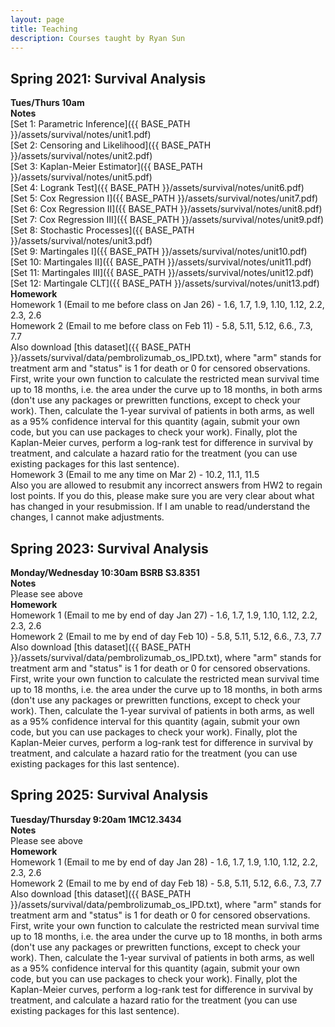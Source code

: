 ```yaml
---
layout: page
title: Teaching
description: Courses taught by Ryan Sun
---
```


## Spring 2021: Survival Analysis
**Tues/Thurs 10am**<br/>
**Notes**<br/>
[Set 1: Parametric Inference]({{ BASE_PATH }}/assets/survival/notes/unit1.pdf)<br/>
[Set 2: Censoring and Likelihood]({{ BASE_PATH }}/assets/survival/notes/unit2.pdf)<br/>
[Set 3: Kaplan-Meier Estimator]({{ BASE_PATH }}/assets/survival/notes/unit5.pdf)<br/>
[Set 4: Logrank Test]({{ BASE_PATH }}/assets/survival/notes/unit6.pdf)<br/>
[Set 5: Cox Regression I]({{ BASE_PATH }}/assets/survival/notes/unit7.pdf)<br/>
[Set 6: Cox Regression II]({{ BASE_PATH }}/assets/survival/notes/unit8.pdf)<br/>
[Set 7: Cox Regression III]({{ BASE_PATH }}/assets/survival/notes/unit9.pdf)<br/>
[Set 8: Stochastic Processes]({{ BASE_PATH }}/assets/survival/notes/unit3.pdf)<br/>
[Set 9: Martingales I]({{ BASE_PATH }}/assets/survival/notes/unit10.pdf)<br/>
[Set 10: Martingales II]({{ BASE_PATH }}/assets/survival/notes/unit11.pdf)<br/>
[Set 11: Martingales III]({{ BASE_PATH }}/assets/survival/notes/unit12.pdf)<br/>
[Set 12: Martingale CLT]({{ BASE_PATH }}/assets/survival/notes/unit13.pdf)<br/>
**Homework**<br/>
Homework 1 (Email to me before class on Jan 26) - 1.6, 1.7, 1.9, 1.10, 1.12, 2.2, 2.3, 2.6<br/>
Homework 2 (Email to me before class on Feb 11) - 5.8, 5.11, 5.12, 6.6., 7.3, 7.7<br/>
Also download [this dataset]({{ BASE_PATH }}/assets/survival/data/pembrolizumab_os_IPD.txt),
where "arm" stands for treatment arm and "status" is 1 for death or 0 for censored observations.
First, write your own function to calculate the restricted mean survival time up to 18 months, i.e.
the area under the curve up to 18 months, in both arms (don't use any packages or prewritten functions,
except to check your work). Then, calculate the 1-year survival of patients in both arms, as well as 
a 95% confidence interval for this quantity (again, submit your own code, but you can use packages
to check your work). Finally, plot the Kaplan-Meier curves, perform a log-rank test for difference
in survival by treatment, and calculate a hazard ratio for the treatment (you can use existing packages for this last sentence).<br/>
Homework 3 (Email to me any time on Mar 2) - 10.2, 11.1, 11.5<br/>
Also you are allowed to resubmit any incorrect answers from HW2 to regain lost points. If you do this, please make sure you are very clear about what has changed in your resubmission. If I am unable to read/understand the changes, I cannot make adjustments.<br/>

## Spring 2023: Survival Analysis
**Monday/Wednesday 10:30am BSRB S3.8351**<br/>
**Notes**<br/>
Please see above<br/>
**Homework**<br/>
Homework 1 (Email to me by end of day Jan 27) - 1.6, 1.7, 1.9, 1.10, 1.12, 2.2, 2.3, 2.6<br/>
Homework 2 (Email to me by end of day Feb 10) - 5.8, 5.11, 5.12, 6.6., 7.3, 7.7<br/>
Also download [this dataset]({{ BASE_PATH }}/assets/survival/data/pembrolizumab_os_IPD.txt),
where "arm" stands for treatment arm and "status" is 1 for death or 0 for censored observations.
First, write your own function to calculate the restricted mean survival time up to 18 months, i.e.
the area under the curve up to 18 months, in both arms (don't use any packages or prewritten functions,
except to check your work). Then, calculate the 1-year survival of patients in both arms, as well as
a 95% confidence interval for this quantity (again, submit your own code, but you can use packages
to check your work). Finally, plot the Kaplan-Meier curves, perform a log-rank test for difference
in survival by treatment, and calculate a hazard ratio for the treatment (you can use existing packages for this last sentence).


## Spring 2025: Survival Analysis
**Tuesday/Thursday 9:20am 1MC12.3434**<br/>
**Notes**<br/>
Please see above<br/>
**Homework**<br/>
Homework 1 (Email to me by end of day Jan 28) - 1.6, 1.7, 1.9, 1.10, 1.12, 2.2, 2.3, 2.6<br/>
Homework 2 (Email to me by end of day Feb 18) - 5.8, 5.11, 5.12, 6.6., 7.3, 7.7<br/>
Also download [this dataset]({{ BASE_PATH }}/assets/survival/data/pembrolizumab_os_IPD.txt),
where "arm" stands for treatment arm and "status" is 1 for death or 0 for censored observations.
First, write your own function to calculate the restricted mean survival time up to 18 months, i.e.
the area under the curve up to 18 months, in both arms (don't use any packages or prewritten functions,
except to check your work). Then, calculate the 1-year survival of patients in both arms, as well as
a 95% confidence interval for this quantity (again, submit your own code, but you can use packages
to check your work). Finally, plot the Kaplan-Meier curves, perform a log-rank test for difference
in survival by treatment, and calculate a hazard ratio for the treatment (you can use existing packages for this last sentence).

